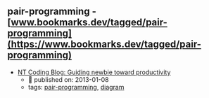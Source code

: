 pair-programming - [www.bookmarks.dev/tagged/pair-programming](https://www.bookmarks.dev/tagged/pair-programming)
---
* [NT Coding Blog: Guiding newbie toward productivity](http://ntcoding.co.uk/blog/2013/01/guiding-newbie-toward-productivity.html)
    * :calendar: published on: 2013-01-08
    * tags: [pair-programming](../tagged/pair-programming.md), [diagram](../tagged/diagram.md)
